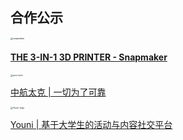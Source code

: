 ## 合作公示

<img src="snapmaker.png" alt="snapmaker" style="zoom: 25%;" />

#### [THE 3-IN-1 3D PRINTER - Snapmaker](https://snapmaker.com/)

<img src="avic-tech.png" alt="avic-tech" style="zoom: 25%;" />

[中航太克 | 一切为了可靠](https://www.avic-tech.com.cn/)

<img src="Youni-logo.png" alt="Youni-logo" style="zoom: 25%;" />

[Youni | 基于大学生的活动与内容社交平台](https://www.theyouni.com)

